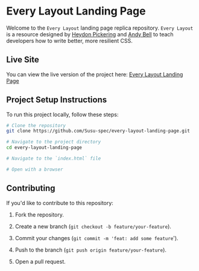 # Every Layout Landing Page

Welcome to the `Every Layout` landing page replica repository. `Every Layout` is a resource designed by [Heydon Pickering](https://twitter.com/heydonworks) and [Andy Bell](https://twitter.com/hankchizljaw) to teach developers how to write better, more resilient CSS.

## Live Site

You can view the live version of the project here: 
[Every Layout Landing Page](https://every-layout-landing-page.vercel.app/)

## Project Setup Instructions

To run this project locally, follow these steps:

```bash
# Clone the repository
git clone https://github.com/Susu-spec/every-layout-landing-page.git

# Navigate to the project directory
cd every-layout-landing-page

# Navigate to the `index.html` file

# Open with a browser
```


## Contributing

If you'd like to contribute to this repository:

1. Fork the repository.

2. Create a new branch (`git checkout -b feature/your-feature`).

3. Commit your changes (`git commit -m 'feat: add some feature`').

4. Push to the branch (`git push origin feature/your-feature`).

5. Open a pull request.

